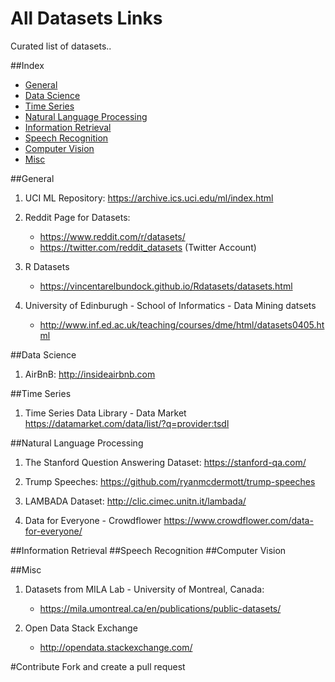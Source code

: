 # All Datasets Links
Curated list of datasets..

##Index
- [General](#general)
- [Data Science](#data-science)
- [Time Series](#time-series)
- [Natural Language Processing](#natural-language-processing)
- [Information Retrieval](#information-retrieval)
- [Speech Recognition](#speech-recognition)
- [Computer Vision](#computer-vision)
- [Misc](#misc)

##General
1. UCI ML Repository:
	https://archive.ics.uci.edu/ml/index.html

2. Reddit Page for Datasets:
	- https://www.reddit.com/r/datasets/
	- https://twitter.com/reddit_datasets (Twitter Account)

3. R Datasets
	- https://vincentarelbundock.github.io/Rdatasets/datasets.html

4. University of Edinburugh - School of Informatics - Data Mining datsets
	- http://www.inf.ed.ac.uk/teaching/courses/dme/html/datasets0405.html


##Data Science
1. AirBnB: http://insideairbnb.com

##Time Series

1. Time Series Data Library - Data Market
	https://datamarket.com/data/list/?q=provider:tsdl

##Natural Language Processing
1. The Stanford Question Answering Dataset:
	https://stanford-qa.com/

2. Trump Speeches:
	https://github.com/ryanmcdermott/trump-speeches

3. LAMBADA Dataset:
	http://clic.cimec.unitn.it/lambada/
	
4. Data for Everyone - Crowdflower
	https://www.crowdflower.com/data-for-everyone/

##Information Retrieval
##Speech Recognition
##Computer Vision

##Misc
1. Datasets from MILA Lab - University of Montreal, Canada:
	- https://mila.umontreal.ca/en/publications/public-datasets/

2. Open Data Stack Exchange
	- http://opendata.stackexchange.com/


#Contribute
Fork and create a pull request
